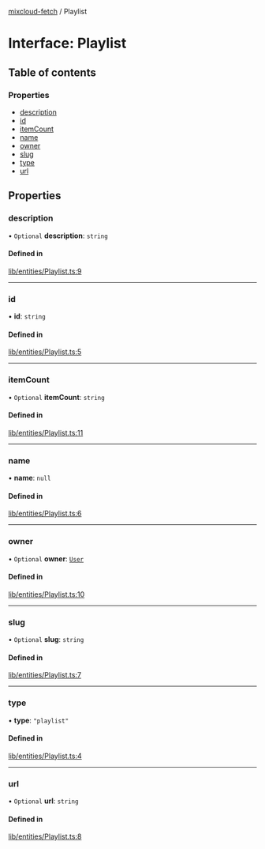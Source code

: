 [mixcloud-fetch](../README.md) / Playlist

# Interface: Playlist

## Table of contents

### Properties

- [description](Playlist.md#description)
- [id](Playlist.md#id)
- [itemCount](Playlist.md#itemcount)
- [name](Playlist.md#name)
- [owner](Playlist.md#owner)
- [slug](Playlist.md#slug)
- [type](Playlist.md#type)
- [url](Playlist.md#url)

## Properties

### description

• `Optional` **description**: `string`

#### Defined in

[lib/entities/Playlist.ts:9](https://github.com/patrickkfkan/mixcloud-fetch/blob/e4ecdc8/src/lib/entities/Playlist.ts#L9)

___

### id

• **id**: `string`

#### Defined in

[lib/entities/Playlist.ts:5](https://github.com/patrickkfkan/mixcloud-fetch/blob/e4ecdc8/src/lib/entities/Playlist.ts#L5)

___

### itemCount

• `Optional` **itemCount**: `string`

#### Defined in

[lib/entities/Playlist.ts:11](https://github.com/patrickkfkan/mixcloud-fetch/blob/e4ecdc8/src/lib/entities/Playlist.ts#L11)

___

### name

• **name**: ``null``

#### Defined in

[lib/entities/Playlist.ts:6](https://github.com/patrickkfkan/mixcloud-fetch/blob/e4ecdc8/src/lib/entities/Playlist.ts#L6)

___

### owner

• `Optional` **owner**: [`User`](User.md)

#### Defined in

[lib/entities/Playlist.ts:10](https://github.com/patrickkfkan/mixcloud-fetch/blob/e4ecdc8/src/lib/entities/Playlist.ts#L10)

___

### slug

• `Optional` **slug**: `string`

#### Defined in

[lib/entities/Playlist.ts:7](https://github.com/patrickkfkan/mixcloud-fetch/blob/e4ecdc8/src/lib/entities/Playlist.ts#L7)

___

### type

• **type**: ``"playlist"``

#### Defined in

[lib/entities/Playlist.ts:4](https://github.com/patrickkfkan/mixcloud-fetch/blob/e4ecdc8/src/lib/entities/Playlist.ts#L4)

___

### url

• `Optional` **url**: `string`

#### Defined in

[lib/entities/Playlist.ts:8](https://github.com/patrickkfkan/mixcloud-fetch/blob/e4ecdc8/src/lib/entities/Playlist.ts#L8)
